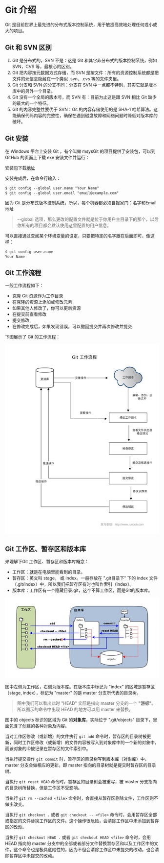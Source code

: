 # Git 介绍

Git 是目前世界上最先进的分布式版本控制系统，用于敏捷高效地处理任何或小或大的项目。

## Git 和 SVN 区别

1. Git 是分布式的，SVN 不是：这是 Git 和其它非分布式的版本控制系统，例如 SVN，CVS 等，最核心的区别。
1. Git 把内容按元数据方式存储，而 SVN 是按文件：所有的资源控制系统都是把文件的元信息隐藏在一个类似 .svn、.cvs 等的文件夹里。
1. Git 分支和 SVN 的分支不同：分支在 SVN 中一点都不特别，其实它就是版本库中的另外一个目录。
1. Git 没有一个全局的版本号，而 SVN 有：目前为止这是跟 SVN 相比 Git 缺少的最大的一个特征。
1. Git 的内容完整性要优于 SVN：Git 的内容存储使用的是 SHA-1 哈希算法。这能确保代码内容的完整性，确保在遇到磁盘故障和网络问题时降低对版本库的破坏。


## Git 安装

在 Windows 平台上安装 Git ，有个叫做 msysGit 的项目提供了安装包，可以到 GitHub 的页面上下载 exe 安装文件并运行：

安装包下载[地址](https://gitforwindows.org/)

安装完成后，在命令行输入：

```
$ git config --global user.name "Your Name"
$ git config --global user.email "email@example.com"
```

因为 Git 是分布式版本控制系统，所以，每个机器都必须自报家门：名字和Email地址

> --global 选项，那么更改的配置文件就是位于你用户主目录下的那个，以后你所有的项目都会默认使用这里配置的用户信息。

可以直接通过查阅某个环境变量的设定，只要把特定的名字跟在后面即可，像这样：

```
$ git config user.name
Your Name
```

## Git 工作流程

一般工作流程如下：
* 克隆 Git 资源作为工作目录
* 在克隆的资源上添加或修改元素
* 如果其他人修改了，你可以更新资源
* 在提交前查看修改
* 提交修改
* 在修改完成后，如果发现错误，可以撤回提交并再次修改并提交

下图展示了 Git 的工作流程：

![Git 工作流程](./images/git-process.png)

## Git 工作区、暂存区和版本库

来理解下Git 工作区、暂存区和版本库概念：
* 工作区：就是在电脑里能看到的目录。
* 暂存区：英文叫 stage， 或 index。一般存放在 ".git目录下" 下的 index 文件（.git/index）中，所以我们把暂存区有时也叫作索引（index）。
* 版本库：工作区有一个隐藏目录.git，这个不算工作区，而是Git的版本库。

![Git 工作区、暂存区和版本库](./images/git.jpg)

图中左侧为工作区，右侧为版本库。在版本库中标记为 "index" 的区域是暂存区（stage, index），标记为 "master" 的是 master 分支所代表的目录树。

> 图中我们可以看出此时 "HEAD" 实际是指向 master 分支的一个 **"游标"**。所以图示的命令中出现 HEAD 的地方可以用 master 来替换。

图中的 objects 标识的区域为 Git 的**对象库**，实际位于 ".git/objects" 目录下，里面包含了创建的各种对象及内容。

当对工作区修改（或新增）的文件执行 `git add` 命令时，暂存区的目录树被更新，同时工作区修改（或新增）的文件内容被写入到对象库中的一个新的对象中，而该对象的ID被记录在暂存区的文件索引中。

当执行提交操作 `git commit` 时，暂存区的目录树写到版本库（对象库）中，master 分支会做相应的更新。即 master 指向的目录树就是提交时暂存区的目录树。

当执行 `git reset HEAD` 命令时，暂存区的目录树会被重写，被 master 分支指向的目录树所替换，但是工作区不受影响。

当执行 `git rm --cached <file>` 命令时，会直接从暂存区删除文件，工作区则不做出改变。

当执行 `git checkout .` 或者 `git checkout -- <file>` 命令时，会用暂存区全部或指定的文件替换工作区的文件。这个操作很危险，会清除工作区中未添加到暂存区的改动。

当执行 `git checkout HEAD .` 或者 `git checkout HEAD <file>` 命令时，会用 HEAD 指向的 master 分支中的全部或者部分文件替换暂存区和以及工作区中的文件。这个命令也是极具危险性的，因为不但会清除工作区中未提交的改动，也会清除暂存区中未提交的改动。
